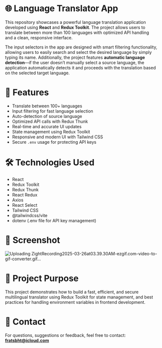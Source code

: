 # 🌐 Language Translator App

This repository showcases a powerful language translation application developed using **React** and **Redux Toolkit**. The project allows users to translate between more than 100 languages with optimized API handling and a clean, responsive interface.

The input selectors in the app are designed with smart filtering functionality, allowing users to easily search and select the desired language by simply typing its name. Additionally, the project features **automatic language detection**—if the user doesn’t manually select a source language, the application automatically detects it and proceeds with the translation based on the selected target language.

# 🚀 Features

- Translate between 100+ languages  
- Input filtering for fast language selection  
- Auto-detection of source language  
- Optimized API calls with Redux Thunk  
- Real-time and accurate UI updates  
- State management using Redux Toolkit  
- Responsive and modern UI with Tailwind CSS  
- Secure `.env` usage for protecting API keys

# 🛠️ Technologies Used

- React  
- Redux Toolkit  
- Redux Thunk  
- React Redux  
- Axios  
- React Select  
- Tailwind CSS  
- @tailwindcss/vite  
- dotenv (.env file for API key management)

# 📸 Screenshot

![Uploading ZightRecording2025-03-26at03.39.30AM-ezgif.com-video-to-gif-converter.gif…]()


# 📁 Project Purpose

This project demonstrates how to build a fast, efficient, and secure multilingual translator using Redux Toolkit for state management, and best practices for handling environment variables in frontend development.

# 📨 Contact

For questions, suggestions or feedback, feel free to contact: **fratsbht@icloud.com**
